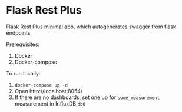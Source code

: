 # Flask Rest Plus

Flask Rest Plus minimal app, which autogenerates swagger from flask endpoints

Prerequisites:

1. Docker
2. Docker-compose

To run locally:

1. `docker-compose up -d`
2. Open http://localhost:8054/
3. If there are no dashboards, set one up for `some_measurement` measurement in InfluxDB `db0`
